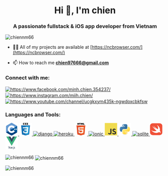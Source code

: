 <h1 align="center">Hi 👋, I'm chien</h1>
<h3 align="center">A passionate fullstack & iOS app developer from Vietnam</h3>

<p align="left"> <img src="https://komarev.com/ghpvc/?username=chiennm66&label=Profile%20views&color=0e75b6&style=flat" alt="chiennm66" /> </p>

- 👨‍💻 All of my projects are available at [https://ncbrowser.com/](https://ncbrowser.com/)

- 📫 How to reach me **chien97666@gmail.com**

<h3 align="left">Connect with me:</h3>
<p align="left">
<a href="https://fb.com/https://www.facebook.com/minh.chien.354237/" target="blank"><img align="center" src="https://raw.githubusercontent.com/rahuldkjain/github-profile-readme-generator/master/src/images/icons/Social/facebook.svg" alt="https://www.facebook.com/minh.chien.354237/" height="30" width="40" /></a>
<a href="https://instagram.com/https://www.instagram.com/miih.chien/" target="blank"><img align="center" src="https://raw.githubusercontent.com/rahuldkjain/github-profile-readme-generator/master/src/images/icons/Social/instagram.svg" alt="https://www.instagram.com/miih.chien/" height="30" width="40" /></a>
<a href="https://www.youtube.com/c/https://www.youtube.com/channel/ucgkxym435k-ngwdoxcbkfsw" target="blank"><img align="center" src="https://raw.githubusercontent.com/rahuldkjain/github-profile-readme-generator/master/src/images/icons/Social/youtube.svg" alt="https://www.youtube.com/channel/ucgkxym435k-ngwdoxcbkfsw" height="30" width="40" /></a>
</p>

<h3 align="left">Languages and Tools:</h3>
<p align="left"> <a href="https://www.w3schools.com/cpp/" target="_blank" rel="noreferrer"> <img src="https://raw.githubusercontent.com/devicons/devicon/master/icons/cplusplus/cplusplus-original.svg" alt="cplusplus" width="40" height="40"/> </a> <a href="https://www.w3schools.com/css/" target="_blank" rel="noreferrer"> <img src="https://raw.githubusercontent.com/devicons/devicon/master/icons/css3/css3-original-wordmark.svg" alt="css3" width="40" height="40"/> </a> <a href="https://www.djangoproject.com/" target="_blank" rel="noreferrer"> <img src="https://cdn.worldvectorlogo.com/logos/django.svg" alt="django" width="40" height="40"/> </a> <a href="https://heroku.com" target="_blank" rel="noreferrer"> <img src="https://www.vectorlogo.zone/logos/heroku/heroku-icon.svg" alt="heroku" width="40" height="40"/> </a> <a href="https://www.w3.org/html/" target="_blank" rel="noreferrer"> <img src="https://raw.githubusercontent.com/devicons/devicon/master/icons/html5/html5-original-wordmark.svg" alt="html5" width="40" height="40"/> </a> <a href="https://ionicframework.com" target="_blank" rel="noreferrer"> <img src="https://upload.wikimedia.org/wikipedia/commons/d/d1/Ionic_Logo.svg" alt="ionic" width="40" height="40"/> </a> <a href="https://developer.mozilla.org/en-US/docs/Web/JavaScript" target="_blank" rel="noreferrer"> <img src="https://raw.githubusercontent.com/devicons/devicon/master/icons/javascript/javascript-original.svg" alt="javascript" width="40" height="40"/> </a> <a href="https://www.python.org" target="_blank" rel="noreferrer"> <img src="https://raw.githubusercontent.com/devicons/devicon/master/icons/python/python-original.svg" alt="python" width="40" height="40"/> </a> <a href="https://www.sqlite.org/" target="_blank" rel="noreferrer"> <img src="https://www.vectorlogo.zone/logos/sqlite/sqlite-icon.svg" alt="sqlite" width="40" height="40"/> </a> <a href="https://developer.apple.com/swift/" target="_blank" rel="noreferrer"> <img src="https://raw.githubusercontent.com/devicons/devicon/master/icons/swift/swift-original.svg" alt="swift" width="40" height="40"/> </a> <a href="https://vuejs.org/" target="_blank" rel="noreferrer"> <img src="https://raw.githubusercontent.com/devicons/devicon/master/icons/vuejs/vuejs-original-wordmark.svg" alt="vuejs" width="40" height="40"/> </a> </p>

<p><img align="left" src="https://github-readme-stats.vercel.app/api/top-langs?username=chiennm66&show_icons=true&locale=en&layout=compact" alt="chiennm66" /></p>

<p>&nbsp;<img align="center" src="https://github-readme-stats.vercel.app/api?username=chiennm66&show_icons=true&locale=en" alt="chiennm66" /></p>

<p><img align="center" src="https://github-readme-streak-stats.herokuapp.com/?user=chiennm66&" alt="chiennm66" /></p>
